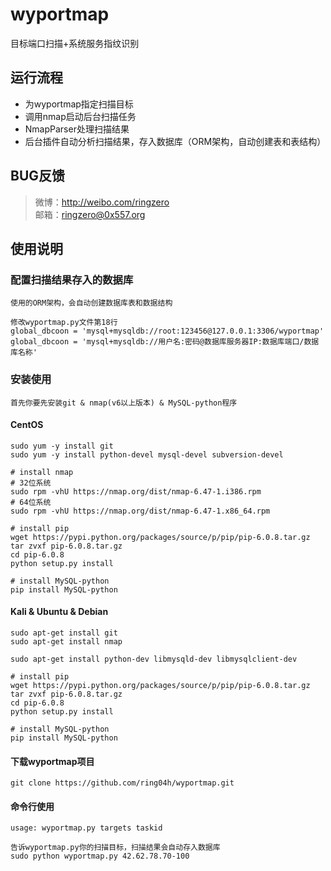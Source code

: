 # wyportmap
目标端口扫描+系统服务指纹识别

运行流程
-----------------------------------
* 为wyportmap指定扫描目标
* 调用nmap启动后台扫描任务
* NmapParser处理扫描结果
* 后台插件自动分析扫描结果，存入数据库（ORM架构，自动创建表和表结构）

BUG反馈
-----------------------------------
> 微博：http://weibo.com/ringzero<br />
> 邮箱：ringzero@0x557.org<br />

使用说明
-----------------------------------
### 配置扫描结果存入的数据库
    使用的ORM架构，会自动创建数据库表和数据结构
    
    修改wyportmap.py文件第18行
    global_dbcoon = 'mysql+mysqldb://root:123456@127.0.0.1:3306/wyportmap'
    global_dbcoon = 'mysql+mysqldb://用户名:密码@数据库服务器IP:数据库端口/数据库名称'

### 安装使用
    首先你要先安装git & nmap(v6以上版本) & MySQL-python程序
    
#### CentOS
    sudo yum -y install git
    sudo yum -y install python-devel mysql-devel subversion-devel
    
    # install nmap
    # 32位系统
    sudo rpm -vhU https://nmap.org/dist/nmap-6.47-1.i386.rpm
    # 64位系统
    sudo rpm -vhU https://nmap.org/dist/nmap-6.47-1.x86_64.rpm
    
    # install pip
    wget https://pypi.python.org/packages/source/p/pip/pip-6.0.8.tar.gz
    tar zvxf pip-6.0.8.tar.gz
    cd pip-6.0.8
    python setup.py install
    
    # install MySQL-python
    pip install MySQL-python 
    
#### Kali & Ubuntu & Debian
    sudo apt-get install git
    sudo apt-get install nmap
    
    sudo apt-get install python-dev libmysqld-dev libmysqlclient-dev
    
    # install pip
    wget https://pypi.python.org/packages/source/p/pip/pip-6.0.8.tar.gz
    tar zvxf pip-6.0.8.tar.gz
    cd pip-6.0.8
    python setup.py install
    
    # install MySQL-python
    pip install MySQL-python 
    
#### 下载wyportmap项目
    git clone https://github.com/ring04h/wyportmap.git
    
#### 命令行使用
    usage: wyportmap.py targets taskid
    
    告诉wyportmap.py你的扫描目标，扫描结果会自动存入数据库
    sudo python wyportmap.py 42.62.78.70-100
    
